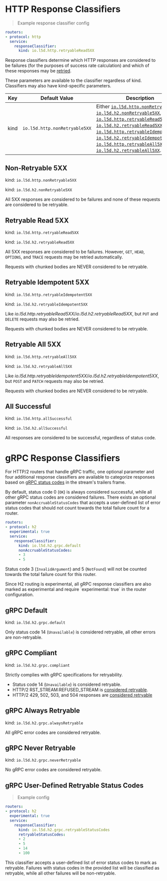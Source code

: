 # HTTP Response Classifiers
> Example response classifier config

```yaml
routers:
- protocol: http
  service:
    responseClassifier:
      kind: io.l5d.http.retryableRead5XX
```

Response classifiers determine which HTTP responses are considered to
be failures (for the purposes of success rate calculation) and which
of these responses may be [retried](#retries).

<aside class="notice">
These parameters are available to the classifier regardless of kind. Classifiers may also have kind-specific parameters.
</aside>

Key | Default Value | Description
--- | ------------- | -----------
kind | `io.l5d.http.nonRetryable5XX` | Either [`io.l5d.http.nonRetryable5XX`](#non-retryable-5xx), [`io.l5d.h2.nonRetryable5XX`](#non-retryable-5xx), [`io.l5d.http.retryableRead5XX`](#retryable-read-5xx), [`io.l5d.h2.retryableRead5XX`](#retryable-read-5xx), [`io.l5d.http.retryableIdempotent5XX`](#retryable-idempotent-5xx), [`io.l5d.h2.retryableIdempotent5XX`](#retryable-idempotent-5xx), [`io.l5d.http.retryableAll5XX`](#retryable-all-5xx), or [`io.l5d.h2.retryableAll5XX`](#retryable-all-5xx).


## Non-Retryable 5XX

kind: `io.l5d.http.nonRetryable5XX`

kind: `io.l5d.h2.nonRetryable5XX`

All 5XX responses are considered to be failures and none of these
requests are considered to be retryable.

## Retryable Read 5XX

kind: `io.l5d.http.retryableRead5XX`

kind: `io.l5d.h2.retryableRead5XX`

All 5XX responses are considered to be failures. However, `GET`,
`HEAD`, `OPTIONS`, and `TRACE` requests may be retried automatically.

<aside class="warning">
Requests with chunked bodies are NEVER considered to be retryable.
</aside>

## Retryable Idempotent 5XX

kind: `io.l5d.http.retryableIdempotent5XX`

kind: `io.l5d.h2.retryableIdempotent5XX`

Like _io.l5d.http.retryableRead5XX_/_io.l5d.h2.retryableRead5XX_, but `PUT` and
`DELETE` requests may also be retried.

<aside class="warning">
Requests with chunked bodies are NEVER considered to be retryable.
</aside>

## Retryable All 5XX

kind: `io.l5d.http.retryableAll5XX`

kind: `io.l5d.h2.retryableAll5XX`

Like _io.l5d.http.retryableIdempotent5XX_/_io.l5d.h2.retryableIdempotent5XX_, but `POST` and
`PATCH` requests may also be retried.

<aside class="warning">
Requests with chunked bodies are NEVER considered to be retryable.
</aside>

## All Successful

kind:  `io.l5d.http.allSuccessful`

kind:  `io.l5d.h2.allSuccessful`

All responses are considered to be successful, regardless of status code.

# gRPC Response Classifiers

For HTTP/2 routers that handle gRPC traffic, one optional parameter and four
additional response classifiers are available to categorize responses based on
[gRPC status codes](https://github.com/grpc/grpc/blob/master/doc/statuscodes.md)
in the stream's trailers frame.

By default, status code 0 (`OK`) is always considered successful, while all
other gRPC status codes are considered failures. There exists an optional
parameter `nonAccruableStatusCodes` that accepts a user-defined list of error
status codes that should not count towards the total failure count for a
router.

```yaml
routers:
- protocol: h2
  experimental: true
  service:
    responseClassifier:
      kind: io.l5d.h2.grpc.default
      nonAccruableStatusCodes:
      - 3
      - 5
```

Status code 3 (`InvalidArgument`) and 5 (`NotFound`) will not be counted
towards the total failure count for this router.

<aside class="notice">
Since H2 routing is experimental, all gRPC response classifiers are also marked as experimental and require `experimental: true` in the router configuration.
</aside>

## gRPC Default

kind:  `io.l5d.h2.grpc.default`

Only status code 14 (`Unavailable`) is considered retryable, all other errors are non-retryable.

## gRPC Compliant

kind:  `io.l5d.h2.grpc.compliant`

Strictly complies with gRPC specifications for retryability. 

* Status code 14 (`Unavailable`) is considered retryable.
* HTTP/2 RST_STREAM:REFUSED_STREAM is [considered retryable](https://github.com/grpc/grpc/blob/master/doc/PROTOCOL-HTTP2.md#errors).
* HTTP/2 429, 502, 503, and 504 responses are [considered retryable](https://github.com/grpc/grpc/blob/master/doc/http-grpc-status-mapping.md)

## gRPC Always Retryable

kind:  `io.l5d.h2.grpc.alwaysRetryable`

All gRPC error codes are considered retryable.

## gRPC Never Retryable

kind:  `io.l5d.h2.grpc.neverRetryable`

No gRPC error codes are considered retryable.

## gRPC User-Defined Retryable Status Codes
> Example config

```yaml
routers:
- protocol: h2
  experimental: true
  service:
    responseClassifier:
      kind: io.l5d.h2.grpc.retryableStatusCodes
      retryableStatusCodes:
      - 2
      - 5
      - 14
      - 100
```

This classifier accepts a user-defined list of error status codes to mark as retryable. Failures with status codes in the provided list will be classified as retryable, while all other failures will be non-retryable.
